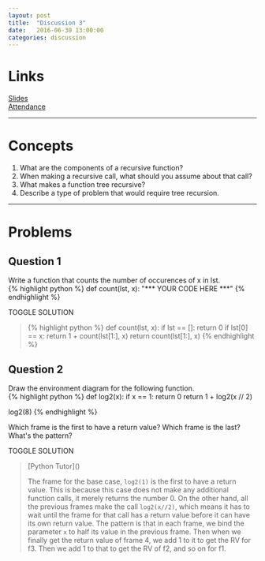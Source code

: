 ```yaml
---
layout: post
title:  "Discussion 3"
date:   2016-06-30 13:00:00
categories: discussion
---
```


# Links  
[Slides](https://docs.google.com/presentation/d/1Clr0cPcLZGDu20ajLVRAVdkVEqH58EfBfYd9482Hiog/edit?usp=sharing)  
[Attendance](https://docs.google.com/forms/d/1P0_q7PT0JPxOf1_NSS5Ww_CO4p_Il2CP-1nbHDQixl8/viewform)

---

# Concepts  
1. What are the components of a recursive function? 
2. When making a recursive call, what should you assume about that call?  
3. What makes a function tree recursive?  
4. Describe a type of problem that would require tree recursion.  

---

# Problems  

## Question 1   
Write a function that counts the number of occurences of x in lst.  
{% highlight python %}
def count(lst, x):
    "*** YOUR CODE HERE ***"
{% endhighlight %}

<a class="btn btn-default solution-toggle">TOGGLE SOLUTION</a>

<blockquote class="solution">
{% highlight python %}
def count(lst, x):
    if lst == []:
        return 0
    if lst[0] == x:
        return 1 + count(lst[1:], x)
    return count(lst[1:], x)
{% endhighlight %}
</blockquote>

## Question 2  
Draw the environment diagram for the following function.  
{% highlight python %}
def log2(x):
    if x == 1:
        return 0
    return 1 + log2(x // 2)

log2(8)
{% endhighlight %}

Which frame is the first to have a return value? Which frame is the last? What's the pattern?

<a class="btn btn-default solution-toggle-2">TOGGLE SOLUTION</a>

<blockquote class="solution-2">
[Python Tutor]()   

The frame for the base case, <code>log2(1)</code> is the first to have a return value. This is because this case does not make any additional function calls, it merely returns the number 0. On the other hand, all the previous frames make the call <code>log2(x//2)</code>, which means it has to wait until the frame for that call has a return value before it can have its own return value. The pattern is that in each frame, we bind the parameter <code>x</code> to half its value in the previous frame. Then when we finally get the return value of frame 4, we add 1 to it to get the RV for f3. Then we add 1 to that to get the RV of f2, and so on for f1.
</blockquote>


<!-- The following code is loaded into the Python interpreter.

{% highlight python %}
def mid(term):
    def to(night):
        if night[-1] == term:
            return night
        return lambda next: to(night + " " + next)
    return to
{% endhighlight %}

---

### Question 1
What will the following lines output (executed in order in the same session)? Write `Error` if you think the code will error and `Function` if you think a function object representation will be output.

{% highlight python %}
>>> exclamation = mid("!")

>>> x = exclamation("The")("midterm")("is tonight")

>>> x("!")

>>> exclamation("Ugh!")("I’m gonna fail.")

>>> exclamation("How")("should I")("study?")

>>> f = lambda take: exclamation("I’m")("gonna")(take)("the")("midterm!")

>>> f("ace")

{% endhighlight %}

<a class="btn btn-default solution-toggle">TOGGLE SOLUTION</a>

<blockquote class="solution">{% highlight python %}
>>> exclamation = mid("!")
>>> x = exclamation("The")("midterm")("is tonight")
>>> x("!")
'The midterm is tonight !'
>>> exclamation("Ugh!")("I’m gonna fail.") # TypeError: 'str' object is not callable
Error
>>> exclamation("How")("should I")("study?")
Function
>>> f = lambda take: exclamation("I’m")("gonna")(take)("the")("midterm!")
>>> f("ace")
'I’m gonna ace the midterm!'
{% endhighlight %}
</blockquote>

---

### Question 2  
Fill in the blank to get the following output (you may have to add more parentheses).

{% highlight python %}
>>> mid(________________________________)
"I love 61A! It's the cooliest class ever."
{% endhighlight %}

<a class="btn btn-default solution-toggle-2">TOGGLE SOLUTION</a>

<blockquote class="solution-2">{% highlight python %}
mid(".")("I love 61A! It's the cooliest class ever.")
{% endhighlight %}
</blockquote> -->
